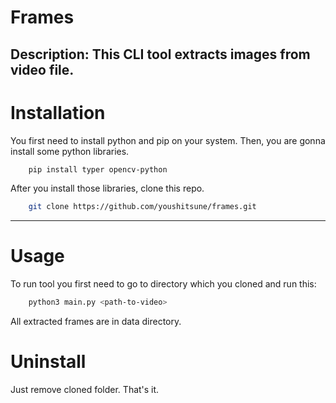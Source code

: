 # Frames

Description: This CLI tool extracts images from video file.
---
# Installation
You first need to install python and pip on your system.
Then, you are gonna install some python libraries.
```bash
	pip install typer opencv-python
```

After you install those libraries, clone this repo.
```bash
	git clone https://github.com/youshitsune/frames.git
```
---
# Usage
To run tool you first need to go to directory which you cloned and run this:
```bash
	python3 main.py <path-to-video>
```

All extracted frames are in data directory.

# Uninstall
Just remove cloned folder. That's it.

